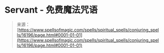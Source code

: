 <!--yml

category: 未分类

date: 2024-06-12 18:56:11

-->

# Servant - 免费魔法咒语

> 来源：[https://www.spellsofmagic.com/spells/spiritual_spells/conjuring_spells/16196/page.html#0001-01-01](https://www.spellsofmagic.com/spells/spiritual_spells/conjuring_spells/16196/page.html#0001-01-01)
